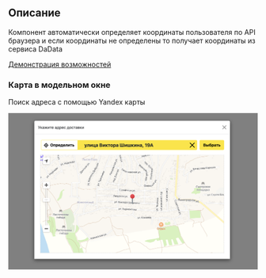 ## Описание

Компонент автоматически определяет координаты пользователя по API браузера и если координаты не определены то получает координаты из сервиса DaData

[Демонстрация возможностей](https://locatemap.sitechecker.guru/) 

### Карта в модельном окне

Поиск адреса с помощью Yandex карты

<div class="macbook_screen_comp">
    <div class="macbook_screen_bg">
        <img src="images/locatemap/modal2.png" class="macbook_screen_desktop" alt="">
    </div>
</div>
